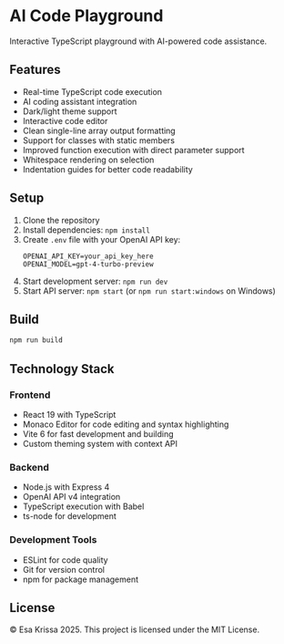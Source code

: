 # AI Code Playground

Interactive TypeScript playground with AI-powered code assistance.

## Features

- Real-time TypeScript code execution
- AI coding assistant integration
- Dark/light theme support
- Interactive code editor
- Clean single-line array output formatting
- Support for classes with static members
- Improved function execution with direct parameter support
- Whitespace rendering on selection
- Indentation guides for better code readability

## Setup

1. Clone the repository
2. Install dependencies: `npm install`
3. Create `.env` file with your OpenAI API key:
   ```
   OPENAI_API_KEY=your_api_key_here
   OPENAI_MODEL=gpt-4-turbo-preview
   ```
4. Start development server: `npm run dev`
5. Start API server: `npm start` (or `npm run start:windows` on Windows)

## Build

```bash
npm run build
```

## Technology Stack

### Frontend
- React 19 with TypeScript
- Monaco Editor for code editing and syntax highlighting
- Vite 6 for fast development and building
- Custom theming system with context API

### Backend
- Node.js with Express 4
- OpenAI API v4 integration
- TypeScript execution with Babel
- ts-node for development

### Development Tools
- ESLint for code quality
- Git for version control
- npm for package management

## License

© Esa Krissa 2025. This project is licensed under the MIT License. 